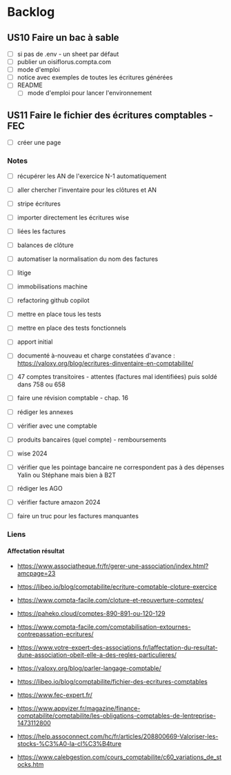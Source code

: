 # Backlog

## US10 Faire un bac à sable

- [ ] si pas de .env - un sheet par défaut
- [ ] publier un oisiflorus.compta.com
- [ ] mode d'emploi
- [ ] notice avec exemples de toutes les écritures générées
- [ ] README
  - [ ] mode d'emploi pour lancer l'environnement

## US11 Faire le fichier des écritures comptables - FEC

- [ ] créer une page

### Notes

- [ ] récupérer les AN de l'exercice N-1 automatiquement
- [ ] aller chercher l'inventaire pour les clôtures et AN

- [ ] stripe écritures
- [ ] importer directement les écritures wise
- [ ] liées les factures
- [ ] balances de clôture
- [ ] automatiser la normalisation du nom des factures

- [ ] litige
- [ ] immobilisations machine
- [ ] refactoring github copilot
- [ ] mettre en place tous les tests
- [ ] mettre en place des tests fonctionnels
- [ ] apport initial
- [ ] documenté à-nouveau et charge constatées d'avance : https://valoxy.org/blog/ecritures-dinventaire-en-comptabilite/
- [ ] 47 comptes transitoires - attentes (factures mal identifiées) puis soldé dans 758 ou 658
- [ ] faire une révision comptable - chap. 16
- [ ] rédiger les annexes
- [ ] vérifier avec une comptable
- [ ] produits bancaires (quel compte) - remboursements

- [ ] wise 2024
- [ ] vérifier que les pointage bancaire ne correspondent pas à des dépenses Yalin ou Stéphane mais bien à B2T
- [ ] rédiger les AGO
- [ ] vérifier facture amazon 2024
- [ ] faire un truc pour les factures manquantes

### Liens

#### Affectation résultat

- https://www.associatheque.fr/fr/gerer-une-association/index.html?amcpage=23
- https://libeo.io/blog/comptabilite/ecriture-comptable-cloture-exercice
- https://www.compta-facile.com/cloture-et-reouverture-comptes/
- https://paheko.cloud/comptes-890-891-ou-120-129
- https://www.compta-facile.com/comptabilisation-extournes-contrepassation-ecritures/
- https://www.votre-expert-des-associations.fr/laffectation-du-resultat-dune-association-obeit-elle-a-des-regles-particulieres/

- https://valoxy.org/blog/parler-langage-comptable/
- https://libeo.io/blog/comptabilite/fichier-des-ecritures-comptables
- https://www.fec-expert.fr/
- https://www.appvizer.fr/magazine/finance-comptabilite/comptabilite/les-obligations-comptables-de-lentreprise-1473112800
- https://help.assoconnect.com/hc/fr/articles/208800669-Valoriser-les-stocks-%C3%A0-la-cl%C3%B4ture
- https://www.calebgestion.com/cours_comptabilite/c60_variations_de_stocks.htm
